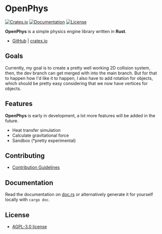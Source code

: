 # OpenPhys

[![Crates.io](https://img.shields.io/crates/v/openphys.svg)](https://crates.io/crates/openphys)
[![Documentation](https://docs.rs/openphys/badge.svg)](https://docs.rs/openphys)
[![License](https://img.shields.io/badge/license-AGPL--3.0-blue.svg)](https://github.com/CyntexMore/OpenPhys/blob/main/LICENSE)

**OpenPhys** is a simple physics engine library written in **Rust**.

- [GitHub](https://github.com/CyntexMore/OpenPhys) | [crates.io](https://crates.io/crates/openphys)

## Goals

Currently, my goal is to create a pretty well working 2D collision system, then, the dev branch can get merged with into the main branch. But for that to happen how I'd like it to happen, I also have to add rotation for objects, which should be pretty easy considering that we now have vertices for objects.

## Features

**OpenPhys** is early in development, a lot more features will be added in the future.

- Heat transfer simulation
- Calculate gravitational force
- Sandbox (\*pretty experimental)

## Contributing

- [Contribution Guidelines](https://github.com/CyntexMore/OpenPhys/blob/main/docs/CONTRIBUTING.md)

## Documentation

Read the documentation on [doc.rs](https://docs.rs/openphys/latest/openphys) or alternatively generate it for yourself locally with `cargo doc`.

## License
- [AGPL-3.0 license](https://github.com/CyntexMore/OpenPhys/blob/main/LICENSE)

